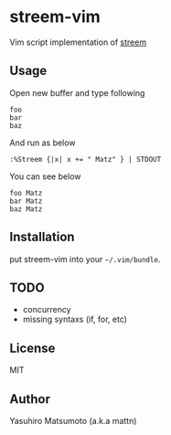 # streem-vim

Vim script implementation of [streem](https://github.com/matz/streem)

## Usage

Open new buffer and type following
```
foo
bar
baz
```
And run as below
```
:%Streem {|x| x += " Matz" } | STDOUT
```
You can see below
```
foo Matz
bar Matz
baz Matz
```

## Installation

put streem-vim into your `~/.vim/bundle`.

## TODO

* concurrency
* missing syntaxs (if, for, etc)

## License

MIT

## Author

Yasuhiro Matsumoto (a.k.a mattn)
